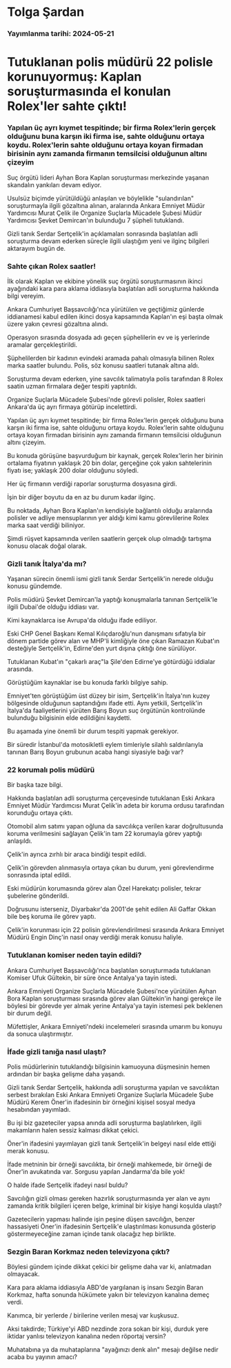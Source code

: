 # Tolga Şardan

### Yayımlanma tarihi: 2024-05-21

# Tutuklanan polis müdürü 22 polisle korunuyormuş: Kaplan soruşturmasında el konulan Rolex'ler sahte çıktı!


### Yapılan üç ayrı kıymet tespitinde; bir firma Rolex'lerin gerçek olduğunu buna karşın iki firma ise, sahte olduğunu ortaya koydu. Rolex'lerin sahte olduğunu ortaya koyan firmadan birisinin aynı zamanda firmanın temsilcisi olduğunun altını çizeyim

Suç örgütü lideri Ayhan Bora Kaplan soruşturması merkezinde yaşanan skandalın yankıları devam ediyor.

Usulsüz biçimde yürütüldüğü anlaşılan ve böylelikle "sulandırılan" soruşturmayla ilgili gözaltına alınan, aralarında Ankara Emniyet Müdür Yardımcısı Murat Çelik ile Organize Suçlarla Mücadele Şubesi Müdür Yardımcısı Şevket Demircan'ın bulunduğu 7 şüpheli tutuklandı.

Gizli tanık Serdar Sertçelik'in açıklamaları sonrasında başlatılan adli soruşturma devam ederken süreçle ilgili ulaştığım yeni ve ilginç bilgileri aktarayım bugün de.


### Sahte çıkan Rolex saatler!

İlk olarak Kaplan ve ekibine yönelik suç örgütü soruşturmasının ikinci ayağındaki kara para aklama iddiasıyla başlatılan adli soruşturma hakkında bilgi vereyim.

Ankara Cumhuriyet Başsavcılığı'nca yürütülen ve geçtiğimiz günlerde iddianamesi kabul edilen ikinci dosya kapsamında Kaplan'ın eşi başta olmak üzere yakın çevresi gözaltına alındı.

Operasyon sırasında dosyada adı geçen şüphelilerin ev ve iş yerlerinde aramalar gerçekleştirildi.

Şüphelilerden bir kadının evindeki aramada pahalı olmasıyla bilinen Rolex marka saatler bulundu. Polis, söz konusu saatleri tutanak altına aldı.

Soruşturma devam ederken, yine savcılık talimatıyla polis tarafından 8 Rolex saatin uzman firmalara değer tespiti yaptırıldı.

Organize Suçlarla Mücadele Şubesi'nde görevli polisler, Rolex saatleri Ankara'da üç ayrı firmaya götürüp incelettirdi.

Yapılan üç ayrı kıymet tespitinde; bir firma Rolex'lerin gerçek olduğunu buna karşın iki firma ise, sahte olduğunu ortaya koydu. Rolex'lerin sahte olduğunu ortaya koyan firmadan birisinin aynı zamanda firmanın temsilcisi olduğunun altını çizeyim.

Bu konuda görüşüne başvurduğum bir kaynak, gerçek Rolex'lerin her birinin ortalama fiyatının yaklaşık 20 bin dolar, gerçeğine çok yakın sahtelerinin fiyatı ise; yaklaşık 200 dolar olduğunu söyledi.

Her üç firmanın verdiği raporlar soruşturma dosyasına girdi.

İşin bir diğer boyutu da en az bu durum kadar ilginç.

Bu noktada, Ayhan Bora Kaplan'ın kendisiyle bağlantılı olduğu aralarında polisler ve adliye mensuplarının yer aldığı kimi kamu görevlilerine Rolex marka saat verdiği biliniyor.

Şimdi rüşvet kapsamında verilen saatlerin gerçek olup olmadığı tartışma konusu olacak doğal olarak.


### Gizli tanık İtalya'da mı?

Yaşanan sürecin önemli ismi gizli tanık Serdar Sertçelik'in nerede olduğu konusu gündemde.

Polis müdürü Şevket Demircan'la yaptığı konuşmalarla tanınan Sertçelik'le ilgili Dubai'de olduğu iddiası var.

Kimi kaynaklarca ise Avrupa'da olduğu ifade ediliyor.

Eski CHP Genel Başkanı Kemal Kılıçdaroğlu'nun danışmanı sıfatıyla bir dönem partide görev alan ve MHP'li kimliğiyle öne çıkan Ramazan Kubat'ın desteğiyle Sertçelik'in, Edirne'den yurt dışına çıktığı öne sürülüyor.

Tutuklanan Kubat'ın "çakarlı araç"la Şile'den Edirne'ye götürdüğü iddialar arasında.

Görüştüğüm kaynaklar ise bu konuda farklı bilgiye sahip.

Emniyet'ten görüştüğüm üst düzey bir isim, Sertçelik'in İtalya'nın kuzey bölgesinde olduğunun saptandığını ifade etti. Aynı yetkili, Sertçelik'in İtalya'da faaliyetlerini yürüten Barış Boyun suç örgütünün kontrolünde bulunduğu bilgisinin elde edildiğini kaydetti.

Bu aşamada yine önemli bir durum tespiti yapmak gerekiyor.

Bir süredir İstanbul'da motosikletli eylem timleriyle silahlı saldırılarıyla tanınan Barış Boyun grubunun acaba hangi siyasiyle bağı var?


### 22 korumalı polis müdürü

Bir başka taze bilgi.

Hakkında başlatılan adli soruşturma çerçevesinde tutuklanan Eski Ankara Emniyet Müdür Yardımcısı Murat Çelik'in adeta bir koruma ordusu tarafından korunduğu ortaya çıktı.

Otomobil alım satımı yapan oğluna da savcılıkça verilen karar doğrultusunda koruma verilmesini sağlayan Çelik'in tam 22 korumayla görev yaptığı anlaşıldı.

Çelik'in ayrıca zırhlı bir araca bindiği tespit edildi.

Çelik'in görevden alınmasıyla ortaya çıkan bu durum, yeni görevlendirme sonrasında iptal edildi.

Eski müdürün korumasında görev alan Özel Harekatçı polisler, tekrar şubelerine gönderildi.

Doğrusunu isterseniz, Diyarbakır'da 2001'de şehit edilen Ali Gaffar Okkan bile beş koruma ile görev yaptı.

Çelik'in korunması için 22 polisin görevlendirilmesi sırasında Ankara Emniyet Müdürü Engin Dinç'in nasıl onay verdiği merak konusu haliyle.


### Tutuklanan komiser neden tayin edildi?

Ankara Cumhuriyet Başsavcılığı'nca başlatılan soruşturmada tutuklanan Komiser Ufuk Gültekin, bir süre önce Antalya'ya tayin istedi.

Ankara Emniyeti Organize Suçlarla Mücadele Şubesi'nce yürütülen Ayhan Bora Kaplan soruşturması sırasında görev alan Gültekin'in hangi gerekçe ile böylesi bir görevde yer almak yerine Antalya'ya tayin istemesi pek beklenen bir durum değil.

Müfettişler, Ankara Emniyeti'ndeki incelemeleri sırasında umarım bu konuyu da sonuca ulaştırmıştır.


### İfade gizli tanığa nasıl ulaştı?

Polis müdürlerinin tutuklandığı bilgisinin kamuoyuna düşmesinin hemen ardından bir başka gelişme daha yaşandı.

Gizli tanık Serdar Sertçelik, hakkında adli soruşturma yapılan ve savcılıktan serbest bırakılan Eski Ankara Emniyeti Organize Suçlarla Mücadele Şube Müdürü Kerem Öner'in ifadesinin bir örneğini kişisel sosyal medya hesabından yayımladı.

Bu işi biz gazeteciler yapsa anında adli soruşturma başlatılırken, ilgili makamların halen sessiz kalması dikkat çekici.

Öner'in ifadesini yayımlayan gizli tanık Sertçelik'in belgeyi nasıl elde ettiği merak konusu.

İfade metninin bir örneği savcılıkta, bir örneği mahkemede, bir örneği de Öner'in avukatında var. Sorgusu yapılan Jandarma'da bile yok!

O halde ifade Sertçelik ifadeyi nasıl buldu?

Savcılığın gizli olması gereken hazırlık soruşturmasında yer alan ve aynı zamanda kritik bilgileri içeren belge, kriminal bir kişiye hangi koşulda ulaştı?

Gazetecilerin yapması halinde işin peşine düşen savcılığın, benzer hassasiyeti Öner'in ifadesinin Sertçelik'e ulaştırılması konusunda gösterip göstermeyeceğine zaman içinde tanık olacağız hep birlikte.


### Sezgin Baran Korkmaz neden televizyona çıktı?

Böylesi gündem içinde dikkat çekici bir gelişme daha var ki, anlatmadan olmayacak.

Kara para aklama iddiasıyla ABD'de yargılanan iş insanı Sezgin Baran Korkmaz, hafta sonunda hükümete yakın bir televizyon kanalına demeç verdi.

Kanımca, bir yerlerde / birilerine verilen mesaj var kuşkusuz.

Aksi takdirde; Türkiye'yi ABD nezdinde zora sokan bir kişi, durduk yere iktidar yanlısı televizyon kanalına neden röportaj versin?

Muhatabına ya da muhataplarına "ayağınızı denk alın" mesajı değilse nedir acaba bu yayının amacı?

